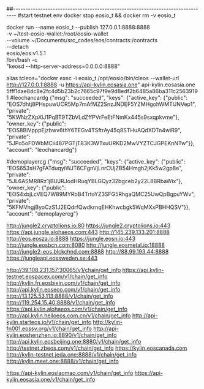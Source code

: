 ##-------------------------------------------------------------------------------
#start testnet env
docker stop eosio_t && docker rm -v eosio_t

docker run --name eosio_t --publish 127.0.0.1:8888:8888 \
  -v ~/test-eosio-wallet:/root/eosio-wallet \
  --volume ~/Documents/src_codes/eos/contracts:/contracts \
  --detach \
  eosio/eos:v1.5.1 \
  /bin/bash -c \
  "keosd --http-server-address=0.0.0.0:8888"

alias tcleos="docker exec -i eosio_t /opt/eosio/bin/cleos --wallet-url http://127.0.0.1:8888 -u https://api-kylin.eosasia.one"
api-kylin.eosasia.one
5fff1dae8dc8e2fc4d5b23b2c7665c97f9e9d8edf2b6485a86ba311c25639191
#leochancardg
{"msg": "succeeded", "keys": {"active_key": {"public": "EOS7dhtj8PHspuwUCR5Mp7mAfMZ2SnzJNDEF5YZMHgohWMTUNVep1", "private": "5KWNzZXpXiJ1PqBT9TZbVLdZffPVrFeEtFNmKx445s9sxqpkvme"}, "owner_key": {"public": "EOS8BiVpppEjzbwv6thY6TEGv4TSftrAy45q8STHuAQdXDTn4wiR9", "private": "5JPo5oFDWbMCii487PGTjT83K3WTxuURKD2MwVYZTCJGPEKnNTw"}}, "account": "leochancardg"}

#demoplayercg
{"msg": "succeeded", "keys": {"active_key": {"public": "EOS653sH7gFATduqyiWJT6CFgnVjLnrCUjZB54Hmgh2jKk5w2gp8e", "private": "5JL6ASMR8Rz1jBUJRJodHRuqYBLGQyz32bgceb2y22L8BRbaWix"}, "owner_key": {"public": "EOS4xbjLcVEQ7W89MYRbB4TrtoYZ3SFG5RhgaQMC25UwQpBgpuYWv", "private": "5KFMVngjByoCzS1J2EQdrfQwdkrnqEHKhwcbgk5WqMXxPBHHQSV"}}, "account": "demoplayercg"}

http://jungle2.cryptolions.io:80
https://jungle2.cryptolions.io:443
https://api.jungle.alohaeos.com:443
http://145.239.133.201:8888
http://eos.eosza.io:8888
https://jungle.eosn.io:443
http://jungle.eosbcn.com:8080
http://jungle.eosmetal.io:18888
http://jungle2-eos.blckchnd.com:8888
http://88.99.193.44:8888
https://jungleapi.eossweden.se:443

http://39.108.231.157:30065/v1/chain/get_info
https://api.kylin-testnet.eospacex.com/v1/chain/get_info
http://kylin.fn.eosbixin.com/v1/chain/get_info
http://api.kylin.eoseco.com/v1/chain/get_info
http://13.125.53.113:8888/v1/chain/get_info
http://119.254.15.40:8888/v1/chain/get_info
https://api.kylin.alohaeos.com/v1/chain/get_info
http://api.kylin.helloeos.com.cn/v1/chain/get_info
http://api-kylin.starteos.io/v1/chain/get_info
http://kylin-fn001.eossv.org/v1/chain/get_info
http://api-kylin.eoshenzhen.io:8890/v1/chain/get_info
http://api.kylin.eosbeijing.one:8880/v1/chain/get_info
http://testnet.zbeos.com/v1/chain/get_info
https://kylin.eoscanada.com
http://kylin-testnet.jeda.one:8888/v1/chain/get_info
http://kylin.meet.one:8888/v1/chain/get_info

https://api-kylin.eoslaomao.com/v1/chain/get_info
https://api-kylin.eosasia.one/v1/chain/get_info
